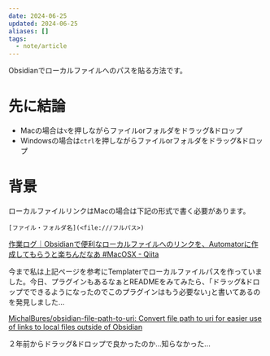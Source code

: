 ```yaml
---
date: 2024-06-25
updated: 2024-06-25
aliases: []
tags:
  - note/article
---
```


Obsidianでローカルファイルへのパスを貼る方法です。

# 先に結論

- Macの場合は`⌥`を押しながらファイルorフォルダをドラッグ&ドロップ
- Windowsの場合は`ctrl`を押しながらファイルorフォルダをドラッグ&ドロップ

# 背景

ローカルファイルリンクはMacの場合は下記の形式で書く必要があります。

```
[ファイル・フォルダ名](<file:///フルパス>)
```

[作業ログ｜Obsidianで便利なローカルファイルへのリンクを、Automatorに作成してもらうと楽ちんだなあ #MacOSX - Qiita](https://qiita.com/hann-solo/items/5537e54704db48696f80)

今まで私は上記ページを参考にTemplaterでローカルファイルパスを作っていました。今日、プラグインもあるなぁとREADMEをみてみたら、｢ドラッグ&ドロップでできるようになったのでこのプラグインはもう必要ない｣と書いてあるのを発見しました...

[MichalBures/obsidian-file-path-to-uri: Convert file path to uri for easier use of links to local files outside of Obsidian](https://github.com/MichalBures/obsidian-file-path-to-uri)

２年前からドラッグ&ドロップで良かったのか...知らなかった...